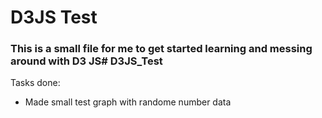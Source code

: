 # D3JS Test
### This is a small file for me to get started learning and messing around with D3 JS# D3JS_Test

Tasks done:
- Made small test graph with randome number data